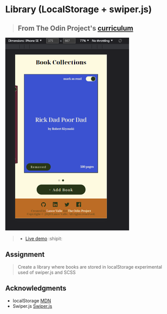 # Library (LocalStorage + swiper.js)

> ## From The Odin Project's [curriculum](https://www.theodinproject.com/courses/javascript/lessons/library)

![alt](dist/img/Capture.PNG)

> - [Live demo](https://lance28-beep.github.io/PROJECT-LIBRARY/) :shipit:

## Assignment

> Create a library where books are stored in localStorage
> experimental used of swiper.js and SCSS

## Acknowledgments

- localStorage [MDN](https://developer.mozilla.org/en-US/docs/Web/API/Web_Storage_API/Using_the_Web_Storage_API)
- Swiper.js [Swiper.js](https://swiperjs.com/swiper-api)
